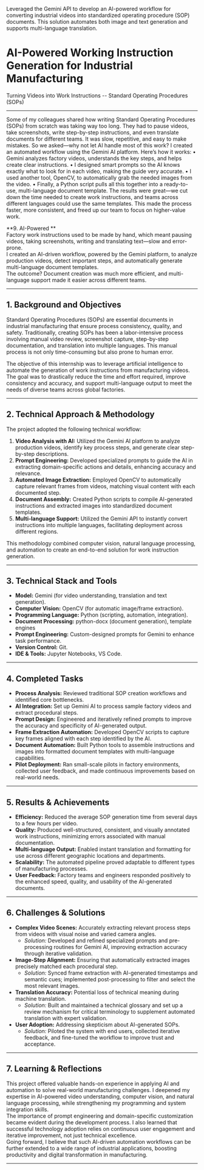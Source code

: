 Leveraged the Gemini API to develop an AI-powered workflow for converting industrial videos into standardized operating procedure (SOP) documents. This solution automates both image and text generation and supports multi-language translation.


# AI-Powered Working Instruction Generation for Industrial Manufacturing
Turning Videos into Work Instructions -- Standard Operating Procedures (SOPs)

---

Some of my colleagues shared how writing Standard Operating Procedures (SOPs) from scratch was taking way too long. They had to pause videos, take screenshots, write step-by-step instructions, and even translate documents for different teams. It was slow, repetitive, and easy to make mistakes.
So we asked—why not let AI handle most of this work?
I created an automated workflow using the Gemini AI platform. Here’s how it works:
•	Gemini analyzes factory videos, understands the key steps, and helps create clear instructions.
•	I designed smart prompts so the AI knows exactly what to look for in each video, making the guide very accurate.
•	I used another tool, OpenCV, to automatically grab the needed images from the video.
•	Finally, a Python script pulls all this together into a ready-to-use, multi-language document template.
The results were great—we cut down the time needed to create work instructions, and teams across different languages could use the same templates. This made the process faster, more consistent, and freed up our team to focus on higher-value work.

**9. AI-Powered **  
Factory work instructions used to be made by hand, which meant pausing videos, taking screenshots, writing and translating text—slow and error-prone.  
I created an AI-driven workflow, powered by the Gemini platform, to analyze production videos, detect important steps, and automatically generate multi-language document templates.  
The outcome? Document creation was much more efficient, and multi-language support made it easier across different teams.


---

## 1. Background and Objectives

Standard Operating Procedures (SOPs) are essential documents in industrial manufacturing that ensure process consistency, quality, and safety. Traditionally, creating SOPs has been a labor-intensive process involving manual video review, screenshot capture, step-by-step documentation, and translation into multiple languages. This manual process is not only time-consuming but also prone to human error.

The objective of this internship was to leverage artificial intelligence to automate the generation of work instructions from manufacturing videos. The goal was to drastically reduce the time and effort required, improve consistency and accuracy, and support multi-language output to meet the needs of diverse teams across global factories.

---

## 2. Technical Approach & Methodology

The project adopted the following technical workflow:

1. **Video Analysis with AI:** Utilized the Gemini AI platform to analyze production videos, identify key process steps, and generate clear step-by-step descriptions.
2. **Prompt Engineering:** Developed specialized prompts to guide the AI in extracting domain-specific actions and details, enhancing accuracy and relevance.
3. **Automated Image Extraction:** Employed OpenCV to automatically capture relevant frames from videos, matching visual content with each documented step.
4. **Document Assembly:** Created Python scripts to compile AI-generated instructions and extracted images into standardized document templates.
5. **Multi-language Support:** Utilized the Gemini API to instantly convert instructions into multiple languages, facilitating deployment across different regions.

This methodology combined computer vision, natural language processing, and automation to create an end-to-end solution for work instruction generation.

---

## 3. Technical Stack and Tools

- **Model:** Gemini (for video understanding, translation and text generation).
- **Computer Vision:** OpenCV (for automatic image/frame extraction).
- **Programming Language:** Python (scripting, automation, integration).
- **Document Processing:** python-docx (document generation), template engines
- **Prompt Engineering:** Custom-designed prompts for Gemini to enhance task performance.
- **Version Control:** Git.
- **IDE & Tools:** Jupyter Notebooks, VS Code.

---

## 4. Completed Tasks

- **Process Analysis:** Reviewed traditional SOP creation workflows and identified core bottlenecks.
- **AI Integration:** Set up Gemini AI to process sample factory videos and extract procedural steps.
- **Prompt Design:** Engineered and iteratively refined prompts to improve the accuracy and specificity of AI-generated output.
- **Frame Extraction Automation:** Developed OpenCV scripts to capture key frames aligned with each step identified by the AI.
- **Document Automation:** Built Python tools to assemble instructions and images into formatted document templates with multi-language capabilities.
- **Pilot Deployment:** Ran small-scale pilots in factory environments, collected user feedback, and made continuous improvements based on real-world needs.

---

## 5. Results & Achievements

- **Efficiency:** Reduced the average SOP generation time from several days to a few hours per video.
- **Quality:** Produced well-structured, consistent, and visually annotated work instructions, minimizing errors associated with manual documentation.
- **Multi-language Output:** Enabled instant translation and formatting for use across different geographic locations and departments.
- **Scalability:** The automated pipeline proved adaptable to different types of manufacturing processes.
- **User Feedback:** Factory teams and engineers responded positively to the enhanced speed, quality, and usability of the AI-generated documents.

---

## 6. Challenges & Solutions

- **Complex Video Scenes:** Accurately extracting relevant process steps from videos with visual noise and varied camera angles.
  - *Solution:* Developed and refined specialized prompts and pre-processing routines for Gemini AI, improving extraction accuracy through iterative validation.
- **Image-Step Alignment:** Ensuring that automatically extracted images precisely matched each procedural step.
  - *Solution:* Synced frame extraction with AI-generated timestamps and semantic cues; implemented post-processing to filter and select the most relevant images.
- **Translation Accuracy:** Potential loss of technical meaning during machine translation.
  - *Solution:* Built and maintained a technical glossary and set up a review mechanism for critical terminology to supplement automated translation with expert validation.
- **User Adoption:** Addressing skepticism about AI-generated SOPs.
  - *Solution:* Piloted the system with end users, collected iterative feedback, and fine-tuned the workflow to improve trust and acceptance.

---

## 7. Learning & Reflections

This project offered valuable hands-on experience in applying AI and automation to solve real-world manufacturing challenges. I deepened my expertise in AI-powered video understanding, computer vision, and natural language processing, while strengthening my programming and system integration skills.  
The importance of prompt engineering and domain-specific customization became evident during the development process. I also learned that successful technology adoption relies on continuous user engagement and iterative improvement, not just technical excellence.  
Going forward, I believe that such AI-driven automation workflows can be further extended to a wide range of industrial applications, boosting productivity and digital transformation in manufacturing.

---
